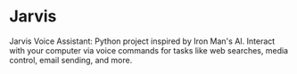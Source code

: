 # Jarvis
Jarvis Voice Assistant: Python project inspired by Iron Man's AI. Interact with your computer via voice commands for tasks like web searches, media control, email sending, and more.
